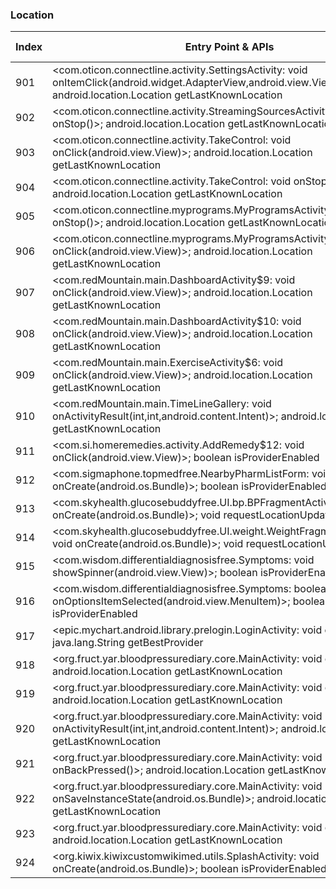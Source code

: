 ### Location
| Index | Entry Point & APIs | Screen shot | Resource id | Label |
| ------------- | ------------- | ------------- |-------------|-------------|
| 901 | <com.oticon.connectline.activity.SettingsActivity: void onItemClick(android.widget.AdapterView,android.view.View,int,long)>; android.location.Location getLastKnownLocation | ![](D:\COSMOS\output\py\Play_win8\Medical\com.oticon.connectline\com.oticon.connectline.activity.SettingsActivity.png) |  | |
| 902 | <com.oticon.connectline.activity.StreamingSourcesActivity: void onStop()>; android.location.Location getLastKnownLocation | ![](D:\COSMOS\output\py\Play_win8\Medical\com.oticon.connectline\com.oticon.connectline.activity.StreamingSourcesActivity.png) |  | |
| 903 | <com.oticon.connectline.activity.TakeControl: void onClick(android.view.View)>; android.location.Location getLastKnownLocation | ![](D:\COSMOS\output\py\Play_win8\Medical\com.oticon.connectline\com.oticon.connectline.activity.TakeControl.png) |  | |
| 904 | <com.oticon.connectline.activity.TakeControl: void onStop()>; android.location.Location getLastKnownLocation | ![](D:\COSMOS\output\py\Play_win8\Medical\com.oticon.connectline\com.oticon.connectline.activity.TakeControl.png) |  | |
| 905 | <com.oticon.connectline.myprograms.MyProgramsActivity: void onStop()>; android.location.Location getLastKnownLocation | ![](D:\COSMOS\output\py\Play_win8\Medical\com.oticon.connectline\com.oticon.connectline.myprograms.MyProgramsActivity.png) |  | |
| 906 | <com.oticon.connectline.myprograms.MyProgramsActivity: void onClick(android.view.View)>; android.location.Location getLastKnownLocation | ![](D:\COSMOS\output\py\Play_win8\Medical\com.oticon.connectline\com.oticon.connectline.myprograms.MyProgramsActivity.png) |  | |
| 907 | <com.redMountain.main.DashboardActivity$9: void onClick(android.view.View)>; android.location.Location getLastKnownLocation | ![](D:\COSMOS\output\py\Play_win8\Medical\com.redMountain.main\com.redMountain.main.DashboardActivity.png) |  | |
| 908 | <com.redMountain.main.DashboardActivity$10: void onClick(android.view.View)>; android.location.Location getLastKnownLocation | ![](D:\COSMOS\output\py\Play_win8\Medical\com.redMountain.main\com.redMountain.main.DashboardActivity.png) |  | |
| 909 | <com.redMountain.main.ExerciseActivity$6: void onClick(android.view.View)>; android.location.Location getLastKnownLocation | ![](D:\COSMOS\output\py\Play_win8\Medical\com.redMountain.main\com.redMountain.main.ExerciseActivity.png) |  | |
| 910 | <com.redMountain.main.TimeLineGallery: void onActivityResult(int,int,android.content.Intent)>; android.location.Location getLastKnownLocation | ![](D:\COSMOS\output\py\Play_win8\Medical\com.redMountain.main\com.redMountain.main.TimeLineGallery.png) |  | |
| 911 | <com.si.homeremedies.activity.AddRemedy$12: void onClick(android.view.View)>; boolean isProviderEnabled | ![](D:\COSMOS\output\py\Play_win8\Medical\com.si.homeremedies\com.si.homeremedies.activity.AddRemedy.png) |  | |
| 912 | <com.sigmaphone.topmedfree.NearbyPharmListForm: void onCreate(android.os.Bundle)>; boolean isProviderEnabled | ![](D:\COSMOS\output\py\Play_win8\Medical\com.sigmaphone.topmedfree\com.sigmaphone.topmedfree.NearbyPharmListForm.png) |  | |
| 913 | <com.skyhealth.glucosebuddyfree.UI.bp.BPFragmentActivityMore: void onCreate(android.os.Bundle)>; void requestLocationUpdates | ![](D:\COSMOS\output\py\Play_win8\Medical\com.skyhealth.glucosebuddyfree\com.skyhealth.glucosebuddyfree.UI.bp.BPFragmentActivityMore.png) |  | |
| 914 | <com.skyhealth.glucosebuddyfree.UI.weight.WeightFragmentActivityMore: void onCreate(android.os.Bundle)>; void requestLocationUpdates | ![](D:\COSMOS\output\py\Play_win8\Medical\com.skyhealth.glucosebuddyfree\com.skyhealth.glucosebuddyfree.UI.weight.WeightFragmentActivityMore.png) |  | |
| 915 | <com.wisdom.differentialdiagnosisfree.Symptoms: void showSpinner(android.view.View)>; boolean isProviderEnabled | ![](D:\COSMOS\output\py\Play_win8\Medical\com.wisdom.differentialdiagnosisfree\com.wisdom.differentialdiagnosisfree.Symptoms.png) |  | |
| 916 | <com.wisdom.differentialdiagnosisfree.Symptoms: boolean onOptionsItemSelected(android.view.MenuItem)>; boolean isProviderEnabled | ![](D:\COSMOS\output\py\Play_win8\Medical\com.wisdom.differentialdiagnosisfree\com.wisdom.differentialdiagnosisfree.Symptoms.png) |  | |
| 917 | <epic.mychart.android.library.prelogin.LoginActivity: void onStart()>; java.lang.String getBestProvider | ![](D:\COSMOS\output\py\Play_win8\Medical\net.mercy.mymercy\epic.mychart.android.library.prelogin.LoginActivity.png) |  | |
| 918 | <org.fruct.yar.bloodpressurediary.core.MainActivity: void onStop()>; android.location.Location getLastKnownLocation | ![](D:\COSMOS\output\py\Play_win8\Medical\org.fruct.yar.bloodpressurediary\org.fruct.yar.bloodpressurediary.core.MainActivity.png) |  | |
| 919 | <org.fruct.yar.bloodpressurediary.core.MainActivity: void onPause()>; android.location.Location getLastKnownLocation | ![](D:\COSMOS\output\py\Play_win8\Medical\org.fruct.yar.bloodpressurediary\org.fruct.yar.bloodpressurediary.core.MainActivity.png) |  | |
| 920 | <org.fruct.yar.bloodpressurediary.core.MainActivity: void onActivityResult(int,int,android.content.Intent)>; android.location.Location getLastKnownLocation | ![](D:\COSMOS\output\py\Play_win8\Medical\org.fruct.yar.bloodpressurediary\org.fruct.yar.bloodpressurediary.core.MainActivity.png) |  | |
| 921 | <org.fruct.yar.bloodpressurediary.core.MainActivity: void onBackPressed()>; android.location.Location getLastKnownLocation | ![](D:\COSMOS\output\py\Play_win8\Medical\org.fruct.yar.bloodpressurediary\org.fruct.yar.bloodpressurediary.core.MainActivity.png) |  | |
| 922 | <org.fruct.yar.bloodpressurediary.core.MainActivity: void onSaveInstanceState(android.os.Bundle)>; android.location.Location getLastKnownLocation | ![](D:\COSMOS\output\py\Play_win8\Medical\org.fruct.yar.bloodpressurediary\org.fruct.yar.bloodpressurediary.core.MainActivity.png) |  | |
| 923 | <org.fruct.yar.bloodpressurediary.core.MainActivity: void onResume()>; android.location.Location getLastKnownLocation | ![](D:\COSMOS\output\py\Play_win8\Medical\org.fruct.yar.bloodpressurediary\org.fruct.yar.bloodpressurediary.core.MainActivity.png) |  | |
| 924 | <org.kiwix.kiwixcustomwikimed.utils.SplashActivity: void onCreate(android.os.Bundle)>; boolean isProviderEnabled | ![](D:\COSMOS\output\py\Play_win8\Medical\org.kiwix.kiwixcustomwikimed\org.kiwix.kiwixcustomwikimed.utils.SplashActivity.png) |  | |
